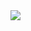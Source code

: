<img align="left" src="https://github-readme-stats.vercel.app/api?username=GengGode&bg_color=60,f986d3,5fa5f8&title_color=fff&text_color=fff&show_icons=true" />
